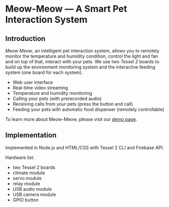 # Meow-Meow &mdash; A Smart Pet Interaction System

## Introduction

*Meow Meow*, an intelligent pet interaction system, allows you to remotely monitor the temperature and humidity condition, control the light and fan and on top of that, interact with your pets.
We use two *Tessel 2* boards to build up the environment monitoring system and the interactive feeding system (one board for each system).

- Web user interface
- Real-time video streaming
- Temperature and humidity monitoring
- Calling your pets (with prerecorded audio)
- Receiving calls from your pets (press the button and call)
- Feeding your pets with automatic food dispenser (remotely controllable)

To learn more about Meow-Meow, please visit our [demo page](https://salu133445.github.io/meow-meow/).

## Implementation

Implemented in Node.js and HTML/CSS with Tessel 2 CLI and Firebase API.

Hardware list:

- two Tessel 2 boards
- climate module
- servo module
- relay module
- USB audio module
- USB camera module
- GPIO button
